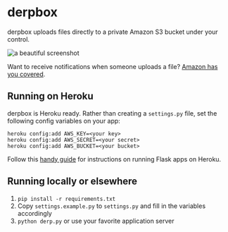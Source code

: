 # derpbox

derpbox uploads files directly to a private Amazon S3 bucket under your control.

![a beautiful screenshot](http://assets.carbauja.com.s3.amazonaws.com/derpbox/screenshot.png)

Want to receive notifications when someone uploads a file? [Amazon has you covered](http://docs.amazonwebservices.com/AmazonS3/latest/dev/NotificationHowTo.html?r=9985).

## Running on Heroku

derpbox is Heroku ready. Rather than creating a `settings.py` file, set the following config variables on your app:

    heroku config:add AWS_KEY=<your key>
    heroku config:add AWS_SECRET=<your secret>
    heroku config:add AWS_BUCKET=<your bucket>

Follow this [handy guide](http://blog.heroku.com/archives/2011/9/28/python_and_django/) for instructions on running Flask apps on Heroku.

## Running locally or elsewhere

1. `pip install -r requirements.txt`
2.  Copy `settings.example.py` to `settings.py` and fill in the variables accordingly
3. `python derp.py` or use your favorite application server
